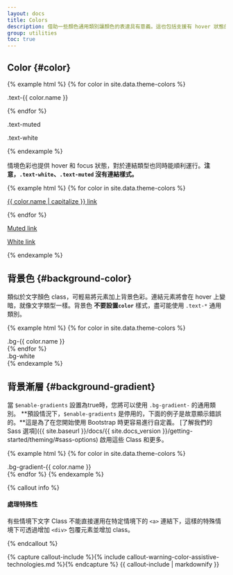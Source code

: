 ```yaml
---
layout: docs
title: Colors
description: 借助一些顏色通用類別讓顏色的表達具有意義。這也包括支援有 hover 狀態的樣式連結。
group: utilities
toc: true
---
```


## Color {#color}

{% example html %}
{% for color in site.data.theme-colors %}
<p class="text-{{ color.name }}{% if color.name == "light" %} bg-dark{% endif %}">.text-{{ color.name }}</p>{% endfor %}
<p class="text-muted">.text-muted</p>
<p class="text-white bg-dark">.text-white</p>
{% endexample %}

情境色彩也提供 hover 和 focus 狀態，對於連結類型也同時能順利運行。**注意，`.text-white`、`.text-muted` 沒有連結樣式。**

{% example html %}
{% for color in site.data.theme-colors %}
<p><a href="#" class="text-{{ color.name }}{% if color.name == "light" %} bg-dark{% endif %}">{{ color.name | capitalize }} link</a></p>{% endfor %}
<p><a href="#" class="text-muted">Muted link</a></p>
<p><a href="#" class="text-white bg-dark">White link</a></p>
{% endexample %}

## 背景色 {#background-color}

類似於文字顏色 class，可輕易將元素加上背景色彩。連結元素將會在 hover 上變暗，就像文字類型一樣。背景色 **不要設置`color`** 樣式，盡可能使用 `.text-*` 通用類別。

{% example html %}
{% for color in site.data.theme-colors %}
<div class="p-3 mb-2 bg-{{ color.name }} {% if color.name == "light" or color.name == "warning" %}text-dark{% else %}text-white{% endif %}">.bg-{{ color.name }}</div>{% endfor %}
<div class="p-3 mb-2 bg-white text-dark">.bg-white</div>
{% endexample %}

## 背景漸層 {#background-gradient}

當 `$enable-gradients` 設置為true時，您將可以使用 `.bg-gradient-` 的通用類別。 **預設情況下，`$enable-gradients` 是停用的，下面的例子是故意顯示錯誤的。**這是為了在您開始使用 Bootstrap 時更容易進行自定義。 [了解我們的 Sass 選項]({{ site.baseurl }}/docs/{{ site.docs_version }}/getting-started/theming/#sass-options) 啟用這些 Class 和更多。

{% example html %}
{% for color in site.data.theme-colors %}
<div class="p-3 mb-2 bg-gradient-{{ color.name }} {% if color.name == "light" or color.name == "warning" %}text-dark{% else %}text-white{% endif %}">.bg-gradient-{{ color.name }}</div>{% endfor %}
{% endexample %}

{% callout info %}

#### 處理特殊性

有些情境下文字 Class 不能直接運用在特定情境下的 `<a>` 連結下，這樣的特殊情境下可透過增加 `<div>` 包覆元素並增加 class。

{% endcallout %}

{% capture callout-include %}{% include callout-warning-color-assistive-technologies.md %}{% endcapture %}
{{ callout-include | markdownify }}
